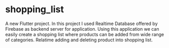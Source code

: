 # shopping_list

A new Flutter project.
In this project I used Realtime Database offered by Firebase as backend server for application.
Using this application we can easily create a shopping list where products can be added from wide range of categories.
Relatime adding and deleting product into shopping list.
